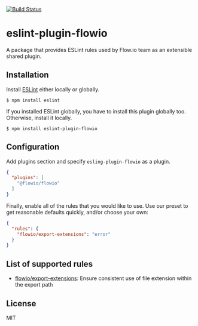 [![Build Status](https://travis-ci.org/flowcommerce/eslint-plugin-flowio.svg?branch=master)](https://travis-ci.org/flowcommerce/eslint-plugin-flowio)

# eslint-plugin-flowio

A package that provides ESLint rules used by Flow.io team as an extensible shared plugin.

## Installation

Install [ESLint](https://github.com/eslint/eslint) either locally or globally.

```
$ npm install eslint
```

If you installed ESLint globally, you have to install this plugin globally too.
Otherwise, install it locally.

```
$ npm install eslint-plugin-flowio
```

## Configuration

Add plugins section and specify `esling-plugin-flowio` as a plugin.

```json
{
  "plugins": [
    "@flowio/flowio"
  ]
}
```

Finally, enable all of the rules that you would like to use. Use our preset to
get reasonable defaults quickly, and/or choose your own:

```json
{
  "rules": {
    "flowio/export-extensions": "error"
  }
}
```

## List of supported rules

* [flowio/export-extensions](docs/rules/export-extensions.md): Ensure consistent use of file extension within the export path

## License

MIT
